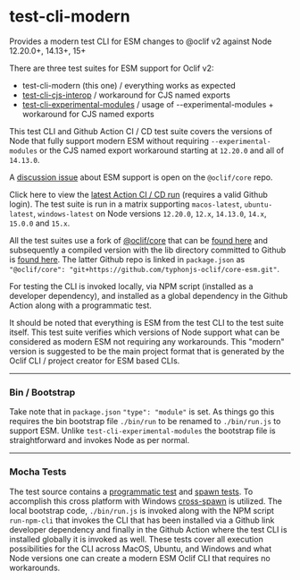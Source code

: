 # test-cli-modern
Provides a modern test CLI for ESM changes to @oclif v2 against Node 12.20.0+, 14.13+, 15+

There are three test suites for ESM support for Oclif v2:
- test-cli-modern (this one) / everything works as expected
- [test-cli-cjs-interop](https://github.com/typhonjs-oclif/test-cli-cjs-interop) / workaround for CJS named exports
- [test-cli-experimental-modules](https://github.com/typhonjs-oclif/test-cli-experimental-modules) / usage of
  --experimental-modules + workaround for CJS named exports

This test CLI and Github Action CI / CD test suite covers the versions of Node that fully support modern ESM without
requiring `--experimental-modules` or the CJS named export workaround starting at `12.20.0` and all of `14.13.0`.

A [discussion issue](https://github.com/oclif/core/issues/130) about ESM support is open on the `@oclif/core` repo.

Click here to view the [latest Action CI / CD run](https://github.com/typhonjs-oclif/test-cli-modern/actions)
(requires a valid Github login). The test suite is run in a matrix supporting `macos-latest`, `ubuntu-latest`, `windows-latest`
on Node versions `12.20.0`, `12.x`, `14.13.0`, `14.x`, `15.0.0` and `15.x`.

All the test suites use a fork of [@oclif/core](https://github.com/oclif/core) that can be [found here](https://github.com/typhonjs-oclif-scratch/core-esm)
and subsequently a compiled version with the lib directory committed to Github is [found here](https://github.com/typhonjs-oclif/core-esm).
The latter Github repo is linked in `package.json` as `"@oclif/core": "git+https://github.com/typhonjs-oclif/core-esm.git"`.

For testing the CLI is invoked locally, via NPM script (installed as a developer dependency), and installed as a global
dependency in the Github Action along with a programmatic test.

It should be noted that everything is ESM from the test CLI to the test suite itself. This test suite verifies which 
versions of Node support what can be considered as modern ESM not requiring any workarounds. This "modern" version is 
suggested to be the main project format that is generated by the Oclif CLI / project creator for ESM based CLIs.

----
### Bin / Bootstrap

Take note that in `package.json` `"type": "module"` is set. As things go this requires the bin bootstrap file
`./bin/run` to be renamed to `./bin/run.js` to support ESM. Unlike `test-cli-experimental-modules` the bootstrap
file is straightforward and invokes Node as per normal.

----
### Mocha Tests

The test source contains a [programmatic test](https://github.com/typhonjs-oclif/test-cli-modern/blob/main/test/src/programmatic.test.js)
and [spawn tests](https://github.com/typhonjs-oclif/test-cli-modern/blob/main/test/src/spawn.test.js). To
accomplish this cross platform with Windows [cross-spawn](https://www.npmjs.com/package/cross-spawn)
is utilized. The local bootstrap code, `./bin/run.js` is invoked along with the NPM script `run-npm-cli` that invokes
the CLI that has been installed via a Github link developer dependency and finally in the Github Action where the test
CLI is installed globally it is invoked as well. These tests cover all execution possibilities for the CLI across
MacOS, Ubuntu, and Windows and what Node versions one can create a modern ESM Oclif CLI that requires no workarounds.
